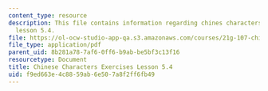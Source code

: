 ```yaml
---
content_type: resource
description: This file contains information regarding chines characters exercises
  lesson 5.4.
file: https://ol-ocw-studio-app-qa.s3.amazonaws.com/courses/21g-107-chinese-i-streamlined-fall-2014/f9ed663e4c8859ab6e507a8f2ff6fb49_MIT21G_107F14_L5_st4_5.4.pdf
file_type: application/pdf
parent_uid: 8b281a78-7af6-0ff6-b9ab-be5bf3c13f16
resourcetype: Document
title: Chinese Characters Exercises Lesson 5.4
uid: f9ed663e-4c88-59ab-6e50-7a8f2ff6fb49
---
```

